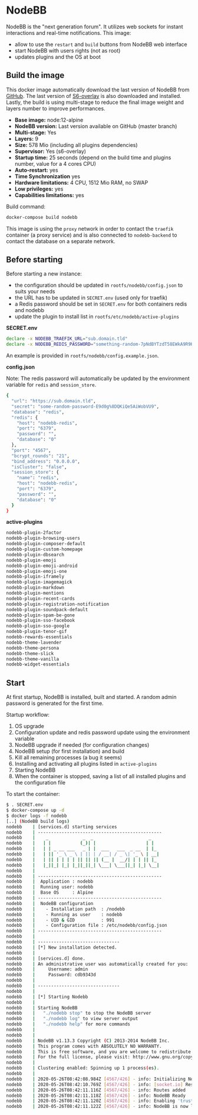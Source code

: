 # NodeBB

NodeBB is the "next generation forum". It utilizes web sockets for instant interactions and real-time notifications.
This image:
* allow to use the `restart` and `build` buttons from NodeBB web interface
* start NodeBB with users rights (not as root)
* updates plugins and the OS at boot


## Build the image
This docker image automatically download the last version of NodeBB from [GitHub](https://github.com/NodeBB/NodeBB).
The last version of [S6-overlay](https://github.com/just-containers/s6-overlay/releases) is also downloaded and installed.
Lastly, the build is using multi-stage to reduce the final image weight and layers number to improve performances.

<!--
To get image details, use:
docker image inspect <image> -f '{{.RootFS.Layers}}' | wc -w
docker images <image>:<tag>
-->

* **Base image:** node:12-alpine
* **NodeBB version:** Last version available on GitHub (master branch)
* **Multi-stage:** Yes
* **Layers:** 9
* **Size:** 578 Mio (including all plugins dependencies)
* **Supervisor:** Yes (s6-overlay)
* **Startup time:** 25 seconds (depend on the build time and plugins number, value for a 4 cores CPU)
* **Auto-restart:** yes
* **Time Synchronization** yes
* **Hardware limitations:** 4 CPU, 1512 Mio RAM, no SWAP
* **Low privileges:** yes
* **Capabilities limitations:** yes

Build command:

```bash
docker-compose build nodebb
```

This image is using the `proxy` network in order to contact the `traefik` container (a proxy service) and is also connected to `nodebb-backend` to contact the database on a separate network.


## Before starting
Before starting a new instance:
  - the configuration should be updated in `rootfs/nodebb/config.json` to suits your needs
  - the URL has to be updated in `SECRET.env` (used only for traefik)
  - a Redis password should be set in `SECRET.env` for both containers redis and nodebb
  - update the plugin to install list in `rootfs/etc/nodebb/active-plugins`

**SECRET.env**

```bash
declare -x NODEBB_TRAEFIK_URL="sub.domain.tld"
declare -x NODEBB_REDIS_PASSWORD="something-random-7pNdBYTzdT58EWkA9R9KGSQ"
```

An example is provided in `rootfs/nodebb/config.example.json`.

**config.json**

Note: The redis password will automatically be updated by the environment variable for `redis` and `session_store`.

```bash
{
  "url": "https://sub.domain.tld",
  "secret": "some-random-password-E9d0g%8DQKiQe5AiWobVU9",
  "database": "redis",
  "redis": {
    "host": "nodebb-redis",
    "port": "6379",
    "password": "",
    "database": "0"
  },
  "port": "4567",
  "bcrypt_rounds": "21",
  "bind_address": "0.0.0.0",
  "isCluster": "false",
  "session_store": {
    "name": "redis",
    "host": "nodebb-redis",
    "port": "6379",
    "password": "",
    "database": "0"
  }
}

```

**active-plugins**

```bash
nodebb-plugin-2factor
nodebb-plugin-browsing-users
nodebb-plugin-composer-default
nodebb-plugin-custom-homepage
nodebb-plugin-dbsearch
nodebb-plugin-emoji
nodebb-plugin-emoji-android
nodebb-plugin-emoji-one
nodebb-plugin-iframely
nodebb-plugin-imagemagick
nodebb-plugin-markdown
nodebb-plugin-mentions
nodebb-plugin-recent-cards
nodebb-plugin-registration-notification
nodebb-plugin-soundpack-default
nodebb-plugin-spam-be-gone
nodebb-plugin-sso-facebook
nodebb-plugin-sso-google
nodebb-plugin-tenor-gif
nodebb-rewards-essentials
nodebb-theme-lavender
nodebb-theme-persona
nodebb-theme-slick
nodebb-theme-vanilla
nodebb-widget-essentials
```

## Start
At first startup, NodeBB is installed, built and started.
A random admin password is generated for the first time.

Startup workflow:
1. OS upgrade
2. Configuration update and redis password update using the environment variable
3. NodeBB upgrade if needed (for configuration changes)
4. NodeBB setup (for first installation) and build
5. Kill all remaining processes (a bug it seems)
6. Installing and activating all plugins listed in `active-plugins`
7. Starting NodeBB
8. When the container is stopped, saving a list of all installed plugins and the configuration file

To start the container:

```bash
$ . SECRET.env
$ docker-compose up -d
$ docker logs -f nodebb
[..] (NodeBB build logs)
nodebb    | [services.d] starting services
nodebb    | -----------------------------------------------
nodebb    |    _             _  _                     _
nodebb    |   | |           (_)| |                   | |
nodebb    |   | | _ __ ___   _ | |  ___   ___  _ __  | |_
nodebb    |   | || '_ \ _ \ | || | / __| / _ \| '_ \ | __|
nodebb    |   | || | | | | || || || (__ |  __/| | | || |_
nodebb    |   |_||_| |_| |_||_||_| \___| \___||_| |_| \__|
nodebb    |
nodebb    | -----------------------------------------------
nodebb    |  Application : nodebb
nodebb    |  Running user: nodebb
nodebb    |  Base OS     : Alpine
nodebb    | -----------------------------------------------
nodebb    |  NodeBB configuration
nodebb    |    - Installation path  : /nodebb
nodebb    |    - Running as user    : nodebb
nodebb    |    - UID & GID          : 991
nodebb    |    - Configuration file : /etc/nodebb/config.json
nodebb    | -----------------------------------------------
nodebb    |
nodebb    | -------------------------------
nodebb    | [*] New installation detected.
nodebb    |
nodebb    | [services.d] done.
nodebb    | An administrative user was automatically created for you:
nodebb    |     Username: admin
nodebb    |     Password: cdb9343d
nodebb    |
nodebb    | -------------------------------
nodebb    |
nodebb    | [*] Starting Nodebb
nodebb    |
nodebb    | Starting NodeBB
nodebb    |   "./nodebb stop" to stop the NodeBB server
nodebb    |   "./nodebb log" to view server output
nodebb    |   "./nodebb help" for more commands
nodebb    |
nodebb    |
nodebb    | NodeBB v1.13.3 Copyright (C) 2013-2014 NodeBB Inc.
nodebb    | This program comes with ABSOLUTELY NO WARRANTY.
nodebb    | This is free software, and you are welcome to redistribute it under certain conditions.
nodebb    | For the full license, please visit: http://www.gnu.org/copyleft/gpl.html
nodebb    |
nodebb    | Clustering enabled: Spinning up 1 process(es).
nodebb    |
nodebb    | 2020-05-26T08:42:08.984Z [4567/426] - info: Initializing NodeBB v1.13.3 http://sub.domain.com
nodebb    | 2020-05-26T08:42:10.769Z [4567/426] - info: [socket.io] Restricting access to origin: http://sub.domain.com:*
nodebb    | 2020-05-26T08:42:11.116Z [4567/426] - info: Routes added
nodebb    | 2020-05-26T08:42:11.118Z [4567/426] - info: NodeBB Ready
nodebb    | 2020-05-26T08:42:11.120Z [4567/426] - info: Enabling 'trust proxy'
nodebb    | 2020-05-26T08:42:11.122Z [4567/426] - info: NodeBB is now listening on: 0.0.0.0:4567
```
